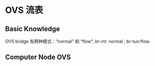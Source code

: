 # OVS 流表

## Basic Knowledge

OVS bridge 有两种模式：“normal” 和 “flow”, br-int: normal , br-tun:flow.

## Computer Node OVS

